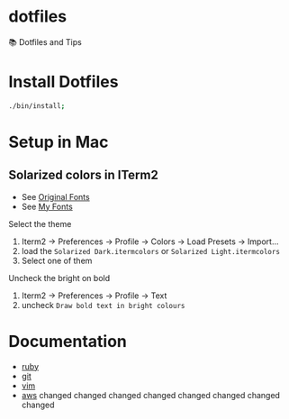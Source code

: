 # dotfiles

:books: Dotfiles and Tips

# Install Dotfiles

```bash
./bin/install;
```

# Setup in Mac

## Solarized colors in ITerm2
* See [Original Fonts](https://github.com/altercation/solarized/tree/master/iterm2-colors-solarized)
* See [My Fonts](https://github.com/vnegrisolo/dotfiles/tree/master/iterm2)

Select the theme

1. Iterm2 -> Preferences -> Profile -> Colors -> Load Presets -> Import...
2. load the `Solarized Dark.itermcolors` or `Solarized Light.itermcolors`
3. Select one of them

Uncheck the bright on bold

1. Iterm2 -> Preferences -> Profile -> Text
2. uncheck `Draw bold text in bright colours`

# Documentation

* [ruby](https://github.com/vnegrisolo/dotfiles/tree/master/docs/ruby.md)
* [git](https://github.com/vnegrisolo/dotfiles/tree/master/docs/git.md)
* [vim](https://github.com/vnegrisolo/dotfiles/tree/master/docs/vim.md)
* [aws](https://github.com/vnegrisolo/dotfiles/tree/master/docs/aws.md)
changed
changed
changed
changed
changed
changed
changed
changed
